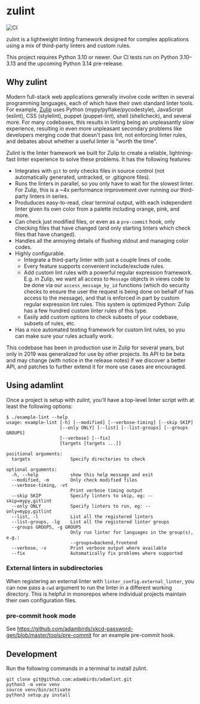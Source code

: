 # zulint

![CI](https://github.com/adambirds/adamlint/workflows/CI/badge.svg)

zulint is a lightweight linting framework designed for complex
applications using a mix of third-party linters and custom rules.

This project requires Python 3.10 or newer. Our CI tests run on Python 3.10–3.13 and the upcoming Python 3.14 pre-release.

## Why zulint

Modern full-stack web applications generally involve code written in
several programming languages, each of which have their own standard
linter tools.  For example, [Zulip](https://zulip.com) uses Python
(mypy/pyflake/pycodestyle), JavaScript (eslint), CSS (stylelint),
puppet (puppet-lint), shell (shellcheck), and several more.  For many
codebases, this results in linting being an unpleasantly slow
experience, resulting in even more unpleasant secondary problems like
developers merging code that doesn't pass lint, not enforcing linter
rules, and debates about whether a useful linter is "worth the time".

Zulint is the linter framework we built for Zulip to create a
reliable, lightning-fast linter experience to solve these problems.
It has the following features:

- Integrates with `git` to only checks files in source control (not
  automatically generated, untracked, or .gitignore files).
- Runs the linters in parallel, so you only have to wait for the
  slowest linter.  For Zulip, this is a ~4x performance improvement
  over running our third-party linters in series.
 - Produduces easy-to-read, clear terminal output, with each
   independent linter given its own color from a palette including
   orange, pink, and more.
- Can check just modified files, or even as a `pre-commit` hook, only
  checking files that have changed (and only starting linters which
  check files that have changed).
- Handles all the annoying details of flushing stdout and managing
  color codes.
- Highly configurable.
  - Integrate a third-party linter with just a couple lines of code.
  - Every feature supports convenient include/exclude rules.
  - Add custom lint rules with a powerful regular expression
    framework.  E.g. in Zulip, we want all access to `Message` objects
    in views code to be done via our `access_message_by_id` functions
    (which do security checks to ensure the user the request is being
    done on behalf of has access to the message), and that is enforced
    in part by custom regular expression lint rules.  This system is
    optimized Python: Zulip has a few hundred custom linter rules of
    this type.
  - Easily add custom options to check subsets of your codebase,
    subsets of rules, etc.
- Has a nice automated testing framework for custom lint rules, so you
  can make sure your rules actually work.

This codebase has been in production use in Zulip for several years,
but only in 2019 was generalized for use by other projects.  Its API
to be beta and may change (with notice in the release notes) if we
discover a better API, and patches to further extend it for more use
cases are encouraged.

## Using adamlint

Once a project is setup with zulint, you'll have a top-level linter
script with at least the following options:

```
$ ./example-lint --help
usage: example-lint [-h] [--modified] [--verbose-timing] [--skip SKIP]
                    [--only ONLY] [--list] [--list-groups] [--groups GROUPS]
                    [--verbose] [--fix]
                    [targets [targets ...]]

positional arguments:
  targets               Specify directories to check

optional arguments:
  -h, --help            show this help message and exit
  --modified, -m        Only check modified files
  --verbose-timing, -vt
                        Print verbose timing output
  --skip SKIP           Specify linters to skip, eg: --skip=mypy,gitlint
  --only ONLY           Specify linters to run, eg: --only=mypy,gitlint
  --list, -l            List all the registered linters
  --list-groups, -lg    List all the registered linter groups
  --groups GROUPS, -g GROUPS
                        Only run linter for languages in the group(s), e.g.:
                        --groups=backend,frontend
  --verbose, -v         Print verbose output where available
  --fix                 Automatically fix problems where supported
```

### External linters in subdirectories

When registering an external linter with `linter_config.external_linter`, you
can now pass a `cwd` argument to run the linter in a different working
directory.  This is helpful in monorepos where individual projects maintain
their own configuration files.

### pre-commit hook mode

See https://github.com/adambirds/xkcd-password-gen/blob/master/tools/pre-commit for an
example pre-commit hook.

## Development

Run the following commands in a terminal to install zulint.
```
git clone git@github.com:adambirds/adamlint.git
python3 -m venv venv
source venv/bin/activate
python3 setup.py install
```
